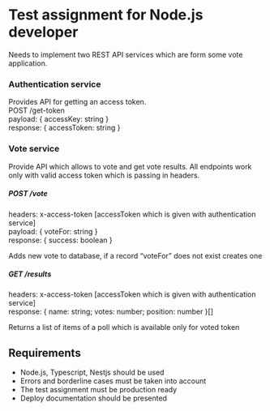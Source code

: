 # Test assignment for Node.js developer
Needs to implement two REST API services which are form some vote application.
### Authentication service
Provides API for getting an access token.<br>
POST /get-token <br> 
payload: { accessKey: string } <br>
response: { accessToken: string }
### Vote service
Provide API which allows to vote and get vote results. All endpoints work only with valid access token which is passing in headers.
##### POST /vote
headers: x-access-token [accessToken which is given with authentication service] <br>
payload: { voteFor: string } <br>
response: { success: boolean } <br>

Adds new vote to database, if a record “voteFor” does not exist creates one
##### GET /results
headers: x-access-token [accessToken which is given with authentication service] <br>
response: { name: string; votes: number; position: number }[] <br>

Returns a list of items of a poll which is available only for voted token
## Requirements
- Node.js, Typescript, Nestjs should be used
- Errors and borderline cases must be taken into account
- The test assignment must be production ready
- Deploy documentation should be presented
